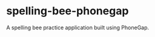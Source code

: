 spelling-bee-phonegap
=====================

A spelling bee practice application built using PhoneGap.
